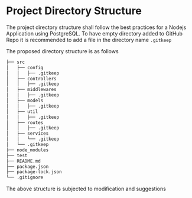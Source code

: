 # Project Directory Structure
The project directory structure shall follow the best practices for a Nodejs Application using PostgreSQL. To have empty directory added to GitHub Repo it is recommended to add a file in the directory name `.gitkeep`

The proposed directory structure is as follows


```bash
├── src
│   ├── config
│   │   ├── .gitkeep
│   ├── controllers
│   │   ├── .gitkeep
│   ├── middlewares
│   │   ├── .gitkeep
│   ├── models
│   │   ├── .gitkeep
│   ├── util
│   │   ├── .gitkeep
│   ├── routes
│   │   ├── .gitkeep
│   ├── services
│   │   └── .gitkeep
│   └── .gitkeep
├── node_modules
├── test
├── README.md
├── package.json
├── package-lock.json
└── .gitignore
```

The above structure is subjected to modification and suggestions
